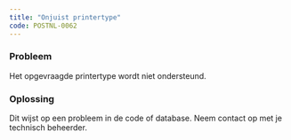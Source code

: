 ```yaml
---
title: "Onjuist printertype"
code: POSTNL-0062
---
```

### Probleem

Het opgevraagde printertype wordt niet ondersteund.

### Oplossing

Dit wijst op een probleem in de code of database. Neem contact op met je technisch beheerder.
